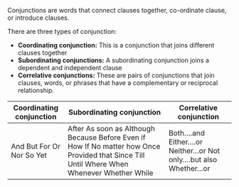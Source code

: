 Conjunctions are words that connect clauses together, co-ordinate clause, or introduce clauses.

There are three types of conjunction:

-   **Coordinating conjunction:** This is a conjunction that joins different clauses together
-   **Subordinating conjunctions:** A subordinating conjunction joins a dependent and independent clause
-   **Correlative conjunctions:** These are pairs of conjunctions that join clauses, words, or phrases that have a complementary or reciprocal relationship.

| Coordinating conjunction        | Subordinating conjunction                                                                                                                                    | Correlative conjunction                                           |
|---------------------------------|--------------------------------------------------------------------------------------------------------------------------------------------------------------|-------------------------------------------------------------------|
| And  But  For  Or  Nor  So  Yet | After  As soon as Although  Because  Before  Even if  How  If  No matter how  Once  Provided that  Since  Till  Until  Where  When  Whenever  Whether  While | Both….and  Either….or  Neither…or  Not only….but also  Whether…or |
